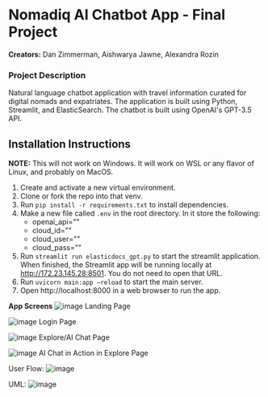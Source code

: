 # Nomadiq AI Chatbot App - Final Project
**Creators:** Dan Zimmerman, Aishwarya Jawne, Alexandra Rozin

### Project Description
Natural language chatbot application with travel information curated for digital nomads and expatriates. The application is built using Python, Streamlit, and ElasticSearch.  The chatbot is built using OpenAI's GPT-3.5 API.

## Installation Instructions

**NOTE:** This will not work on Windows.  It will work on WSL or any flavor of Linux, and probably on MacOS.

1. Create and activate a new virtual environment.  
2. Clone or fork the repo into that venv.
3. Run `pip install -r requirements.txt` to install dependencies.
4. Make a new file called `.env` in the root directory.  In it store the following:
   - openai_api="<your OpenAI API key>"
   - cloud_id="<you Elastic Cloud ID>"
   - cloud_user="<Your Elastic username>"
   - cloud_pass="<your Elastic password>"
5. Run `streamlit run elasticdocs_gpt.py` to start the streamlit application.  When finished, the Streamlit app will be running locally at http://172.23.145.28:8501.  You do not need to open that URL.
6. Run `uvicorn main:app –reload` to start the main server.
7. Open http://localhost:8000 in a web browser to run the app.

**App Screens**
![image](https://github.com/ashi-jne/Nomadiq-AIchatbot-App/assets/96357892/38e3d00d-9c58-49d6-ab43-b7fbfdf92bce)
Landing Page

![image](https://github.com/ashi-jne/Nomadiq-AIchatbot-App/assets/96357892/c60e9e77-c5f8-42c0-a80a-373412d77191)
Login Page

![image](https://github.com/ashi-jne/Nomadiq-AIchatbot-App/assets/96357892/5c330e18-6599-4d05-9b82-1b4ccc655beb)
Explore/AI Chat Page

![image](https://github.com/ashi-jne/Nomadiq-AIchatbot-App/assets/96357892/217cded8-74e7-41d5-bb18-c588450604bb)
AI Chat in Action in Explore Page


User Flow:
![image](https://github.com/ashi-jne/Nomadiq-AIchatbot-App/assets/96357892/f2d923e3-71b4-4ec5-b1e9-23c02df92fc6)

UML:
![image](https://github.com/ashi-jne/Nomadiq-AIchatbot-App/assets/96357892/a05a0d19-fc0f-4d90-8529-ab3d7dda4ad7)











